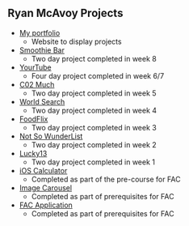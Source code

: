 ## Ryan McAvoy Projects

- [My portfolio](https://rymatech.github.io/)
  - Website to display projects
- [Smoothie Bar](https://smoothiebar.herokuapp.com/)
  - Two day project completed in week 8
- [YourTube](https://obscure-tor-42134.herokuapp.com/)
  - Four day project completed in week 6/7
- [C02 Much](https://co2-much.herokuapp.com/)
  - Two day project completed in week 5
- [World Search](https://afternoon-escarpment-93849.herokuapp.com/)
  - Two day project completed in week 4
- [FoodFlix](https://fac-sixteen.github.io/Week3-Magic3/)
  - Two day project completed in week 3
- [Not So WunderList](https://fac-sixteen.github.io/week2-project-RRJD/)
  - Two day project completed in week 2
- [Lucky13](https://github.com/FAC-Sixteen/w1-t1)
  - Two day project completed in week 1
- [iOS Calculator](https://rymatech.github.io/ios-calculator/)
  - Completed as part of the pre-course for FAC
- [Image Carousel](https://codepen.io/rymatech/pen/oQrLJQ)
  - Completed as part of prerequisites for FAC
- [FAC Application](https://rymatech.github.io/FAC-Application/)
  - Completed as part of prerequisites for FAC

